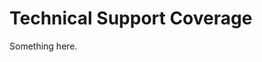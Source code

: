 [title]: # (Technical Support Coverage)
[tags]: # (XXX)
[priority]: # (7255)
# Technical Support Coverage
Something here.
